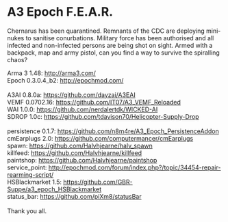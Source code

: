 A3 Epoch F.E.A.R.
=================

Chernarus has been quarantined.  Remnants of the CDC are deploying mini-nukes to sanitise conurbations.  Military force has been authorised and all infected and non-infected persons are being shot on sight.  Armed with a backpack, map and army pistol, can you find a way to survive the spiralling chaos?

Arma 3 1.48:         http://arma3.com/
<br/>
Epoch 0.3.0.4_b2:          http://epochmod.com/
<br/>
<br/>
A3AI 0.8.0a:           https://github.com/dayzai/A3EAI
<br/>
VEMF 0.0702.16:           https://github.com/IT07/A3_VEMF_Reloaded
<br/>
WAI 1.0.0:            https://github.com/nerdalertdk/WICKED-AI
<br/>
SDROP 1.0c:          https://github.com/tdavison70/Helicopter-Supply-Drop
<br/>
<br/>
persistence 0.1.7:    https://github.com/n8m4re/A3_Epoch_PersistenceAddon
<br/>
cmEarplugs 2.0:     https://github.com/computermancer/cmEarplugs
<br/>
spawn:          https://github.com/Halvhjearne/halv_spawn
<br/>
killfeed:       https://github.com/Halvhjearne/killfeed
<br/>
paintshop:      https://github.com/Halvhjearne/paintshop
<br/>
service_point:  http://epochmod.com/forum/index.php?/topic/34454-repair-rearming-script/
<br/>
HSBlackmarket 1.5:  https://github.com/GBR-Suppe/a3_epoch_HSBlackmarket
<br/>
status_bar:     https://github.com/piXm8/statusBar
<br/>
<br/>
Thank you all.
